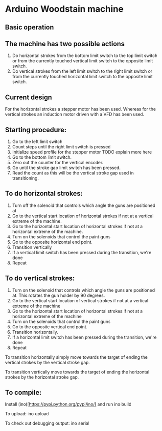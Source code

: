 Arduino Woodstain machine
=====

Basic operation
-------------

The machine has two possible actions
---
  1. Do horizontal strokes from the bottom limit switch to the top limit switch
    or from the currently touched vertical limit switch to the opposite limit
    switch.
  2. Do vertical strokes from the left limit switch to the right limit switch
    or from the currently touched horizontal limit switch to the opposite limit
    switch.

Current design
---------
For the horizontal strokes a stepper motor has been used. Whereas for the
vertical strokes an induction motor driven with a VFD has been used.

Starting procedure:
---
  1. Go to the left limit switch
  2. Count steps until the right limit switch is pressed
  3. Initialize speed profile for the stepper motor TODO explain more here
  4. Go to the bottom limit switch.
  5. Zero out the counter for the vertical encoder.
  6. Go until the stroke gap limit switch has been pressed.
  7. Read the count as this will be the vertical stroke gap used in transitioning.

To do horizontal strokes:
---
  1. Turn off the solenoid that controls which angle the guns are positioned at
  2. Go to the vertical start location of horizontal strokes
      if not at a vertical extreme of the machine.
  3. Go to the horizontal start location of horizontal strokes
      if not at a horizontal extreme of the machine.
  4. Turn on the solenoids that control the paint guns
  5. Go to the opposite horizontal end point.
  6. Transition vertically
  7. If a vertical limit switch has been pressed during the transition, we're done
  8. Repeat

To do vertical strokes:
---
  1. Turn on the solenoid that controls which angle the guns are positioned at.
    This rotates the gun holder by 90 degrees.
  2. Go to the vertical start location of vertical strokes if not at a vertical
      extreme of the machine
  3. Go to the horizontal start location of horizontal strokes if not at a horizontal
      extreme of the machine
  4. Turn on the solenoids that control the paint guns
  5. Go to the opposite vertical end point.
  6. Transition horizontally.
  7. If a horizontal limit switch has been pressed during the transition, we're done
  8. Repeat

To transition horizontally simply move towards the target of ending the vertical
strokes by the vertical stroke gap.

To transition vertically move towards the target of ending the horizontal strokes
by the horizontal stroke gap.

To compile:
---
Install (ino)[https://pypi.python.org/pypi/ino/] and run
    ino build

To upload:
    ino upload

To check out debugging output:
    ino serial

